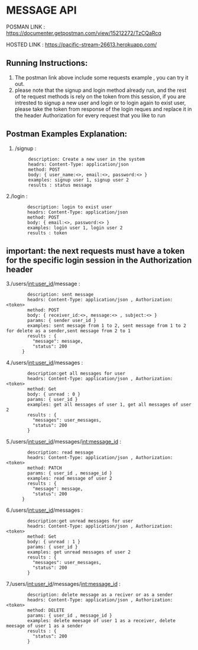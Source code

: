 # MESSAGE API
POSMAN LINK : https://documenter.getpostman.com/view/15212272/TzCQaRcq

HOSTED LINK : https://pacific-stream-26613.herokuapp.com/

Running Instructions:
--------------------

1. The postman link above include some requests example , you can try it out.
2. please note that the signup and login method already run, and the rest of te request methods is rely on the token from this session,
if you are intrested to signup a new user and login or to login again to exist user, please take the token from response of the login reques and replace it in the header Authorization for every request that you like to run

Postman Examples Explanation:
--------------------

1. /signup :
 
            description: Create a new user in the system
            headrs: Content-Type: application/json
            method: POST
            body: { user_name:<>, email:<>, password:<> }
            examples: signup user 1, signup user 2
            results : status message
      
2./login :

            description: login to exist user
            headrs: Content-Type: application/json
            method: POST
            body: { email:<>, password:<> }
            examples: login user 1, login user 2
            results : token
      
important: the next requests must have a token for the specific login session in the Authorization header   
--
3./users/<int:user_id>/message :

            description: sent message
            headrs: Content-Type: application/json , Authorization: <token>
            method: POST
            body: { receiver_id:<>, message:<> , subject:<> }
            params: { sender user_id }
            examples: sent message from 1 to 2, sent message from 1 to 2 for delete as a sender,sent message from 2 to 1
            results : {
              "message": message,
              "status": 200
          }
      
4./users/<int:user_id>/messages :

            description:get all messages for user
            headrs: Content-Type: application/json , Authorization: <token>
            method: Get
            body: { unread : 0 }
            params: { user_id }
            examples: get all messages of user 1, get all messages of user 2
            results : {
              "messages": user_messages,
              "status": 200
            }

5./users/<int:user_id>/messages/<int:message_id> :

            description: read message
            headrs: Content-Type: application/json , Authorization: <token>
            method: PATCH
            params: { user_id , message_id }
            examples: read message of user 2
            results : {
              "message": message,
              "status": 200
          }
  
6./users/<int:user_id>/messages : 

            description:get unread messages for user
            headrs: Content-Type: application/json , Authorization: <token>
            method: Get
            body: { unread : 1 }
            params: { user_id }
            examples: get unread messages of user 2
            results : {
              "messages": user_messages,
              "status": 200
            }
  
7./users/<int:user_id>/messages/<int:message_id> : 

            description: delete message as a reciver or as a sender
            headrs: Content-Type: application/json , Authorization: <token>
            method: DELETE
            params: { user_id , message_id }
            examples: delete meesage of user 1 as a receiver, delete meesage of user 1 as a sender
            results : {
              "status": 200
            }  
